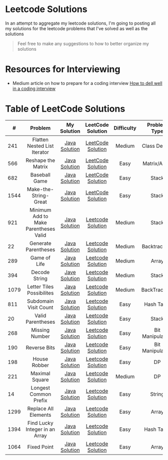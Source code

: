 # Leetcode Solutions

In an attempt to aggregate my leetcode solutions, I'm going to posting all my solutions
for the leetcode problems that I've solved as well as the solutions

> Feel free to make any suggestions to how to better organize my solutions


# Resources for Interviewing
* Medium article on how to prepare for a coding interview [How to dell well in a coding interview](https://medium.com/@jayshah_84248/how-to-do-well-in-a-coding-interview-2bcd67e93cb5)

# Table of LeetCode Solutions
| # | Problem          | My Solution  | LeetCode Solution | Difficulty | Problem Type |
|---| :---------------:|:------------:| :----------------:| :---------:| :-----------:|
| 241 | Flatten Nested List Iterator | [Java Solution](./September/Flatten-Nested-List-Iterator.java)| [LeetCode Solution](https://leetcode.com/problems/flatten-nested-list-iterator/solution/)| Medium | Class Design|
|566| Reshape the Matrix| [Java Solution](./September/Reshape-the-Matrix.java) | [LeetCode Solution](https://leetcode.com/problems/reshape-the-matrix/solution/) | Easy | Matrix/Array|
| 682 | Baseball Game | [Java Solution](./Stack/Baseball-Game.java) | [LeetCode Solution](https://leetcode.com/problems/baseball-game/solution/) | Easy | Stack |
| 1544 | Make-the-String-Great | [Java Solution](./Stack/Make-the-String-Great.java) | [LeetCode Solution]() | Easy | Stack|
| 921 | Minimum Add to Make Parentheses Valid | [Java Solution](./Stack/Minimum-add-to-make-Parentheses-Valid.java) | [Leetcode Solution](https://leetcode.com/problems/minimum-add-to-make-parentheses-valid/solution/) | Medium| Stack |
| 22 | Generate Parentheses | [Java Solution](./Backtracking/Generate-Parentheses.java) | [Leetcode Solution](https://leetcode.com/problems/generate-parentheses/submissions/) | Medium | Backtracking |
| 289 | Game of Life | [Java Solution](./Array/Game-Of-Life.java) | [Leetcode Solution](https://leetcode.com/problems/game-of-life/solution/) | Medium | Array|
| 394 | Decode String | [Jave Solution](./Stack/Decode-String.java) | [Leetcode Solution](https://leetcode.com/problems/decode-string/) | Medium | Stack |
| 1079 | Letter Tiles Possibilites | [Java Solution](./Backtracking/Letter-Tiles-Possbilites.java) | [Leetcode Solution]() | Medium | BackTracking|
| 811 | Subdomain Visit Count | [Java Solution](./HashTable/Subdomain-Visit-Count.java) | [Leetcode Solution](https://leetcode.com/problems/subdomain-visit-count/solution/) | Easy | Hash Table |
| 20 | Valid Parentheses | [Java Solution](./Stack/Valid-Parenthesis) | [Leetcode Solution](https://leetcode.com/problems/valid-parentheses/solution/) | Easy | Stack |
| 268 | Missing Number | [Java Solution](./BitManipulation/Missing-Number.java) | [Leetcode Solution](https://leetcode.com/problems/missing-number/solution/) | Easy | Bit Manipulation |
| 190 | Reverse Bits | [Java Solution](./BitManipulations/Reverse-Bits.java) | [Leetcode Solution](https://leetcode.com/problems/reverse-bits/solution/) | Easy | Bit Manipulation |
| 198 | House Robber | [Java Solution](./DynamicProgramming/House-Robber.java) | [Leetcode Solution](https://leetcode.com/problems/house-robber/solution/) | Easy | DP |
| 221 | Maximal Square | [Java Solution](./DynamicProgramming/Maximal-Square.java) | [Leetcode Solution](https://leetcode.com/problems/maximal-square/solution/) | Medium | DP |
| 14 | Longest Common Prefix | [Java Solution](./String/Longest-Common-Prefix.java) | [Leetcode Solution](https://leetcode.com/problems/longest-common-prefix/solution/) | Easy | String |
| 1299 | Replace All Elements | [Java Solution](./Array/Replace-All-Elements.java) | [Leetcode Solution](https://leetcode.com/problems/replace-elements-with-greatest-element-on-right-side/) | Easy | Array| [Leetcode Solution](https://leetcode.com/problems/univalued-binary-tree/solution/) | Easy | Tree |
| 1394 | Find Lucky Integer in an Array | [Java Solution](./HashTable/Find-Lucky-Integer.java) | [Leetcode Solution](https://leetcode.com/problems/find-lucky-integer-in-an-array/solution/) | Easy | Hash Table |
| 1064 | Fixed Point | [Java Solution](./Array/Fixed-Point.java) | [Leetcode Solution](https://leetcode.com/problems/fixed-point/) | Easy | Array |
